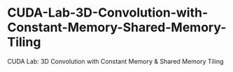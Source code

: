 # CUDA-Lab-3D-Convolution-with-Constant-Memory-Shared-Memory-Tiling
CUDA Lab: 3D Convolution with Constant Memory &amp; Shared Memory Tiling
